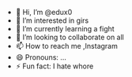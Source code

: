- 👋 Hi, I’m @edux0
- 👀 I’m interested in girs
- 🌱 I’m currently learning a fight
- 💞️ I’m looking to collaborate on all
- 📫 How to reach me ,Instagram
- 😄 Pronouns: ...
- ⚡ Fun fact: I hate whore

<!---
edux0/edux0 is a ✨ special ✨ repository because its `README.md` (this file) appears on your GitHub profile.
You can click the Preview link to take a look at your changes.
--->
